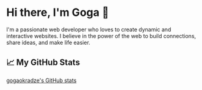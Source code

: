 <!-- ### Hi there 👋 -->

<!--
**gogaokradze/gogaokradze** is a ✨ _special_ ✨ repository because its `README.md` (this file) appears on your GitHub profile.

Here are some ideas to get you started:

- 🔭 I’m currently working on ...
- 🌱 I’m currently learning ...
- 👯 I’m looking to collaborate on ...
- 🤔 I’m looking for help with ...
- 💬 Ask me about ...
- 📫 How to reach me: ...
- 😄 Pronouns: ...
- ⚡ Fun fact: ...
-->



# Hi there, I'm Goga 👋

I'm a passionate web developer who loves to create dynamic and interactive websites. I believe in the power of the web to build connections, share ideas, and make life easier.

## 📈 My GitHub Stats

<!-- To display your GitHub stats, you can use a tool like "GitHub Readme Stats". It's an open-source tool that visualizes your GitHub stats. Here's how you can add it to your README: -->

<!-- 1. Go to the [GitHub Readme Stats](https://github.com/anuraghazra/github-readme-stats) repository.
2. Follow the instructions in the README to customize your stats card.
3. Copy the markdown provided and paste it into your README file.

Here's an example of what the markdown might look like: -->

[gogaokradze's GitHub stats](https://github-readme-stats.vercel.app/api?username=gogaokradze&show_icons=true&theme=radical)
